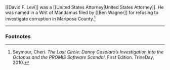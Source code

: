 [[David F. Levi]] was a [[United States Attorney|United States Attorney]]. He was named in a Writ of Mandamus filed by [[Ben Wagner]] for refusing to investigate corruption in Mariposa County.[^1]

---
### Footnotes

[^1]: Seymour, Cheri. *The Last Circle: Danny Casolaro’s Investigation into the Octopus and the PROMIS Software Scandal*. First Edition. TrineDay, 2010.